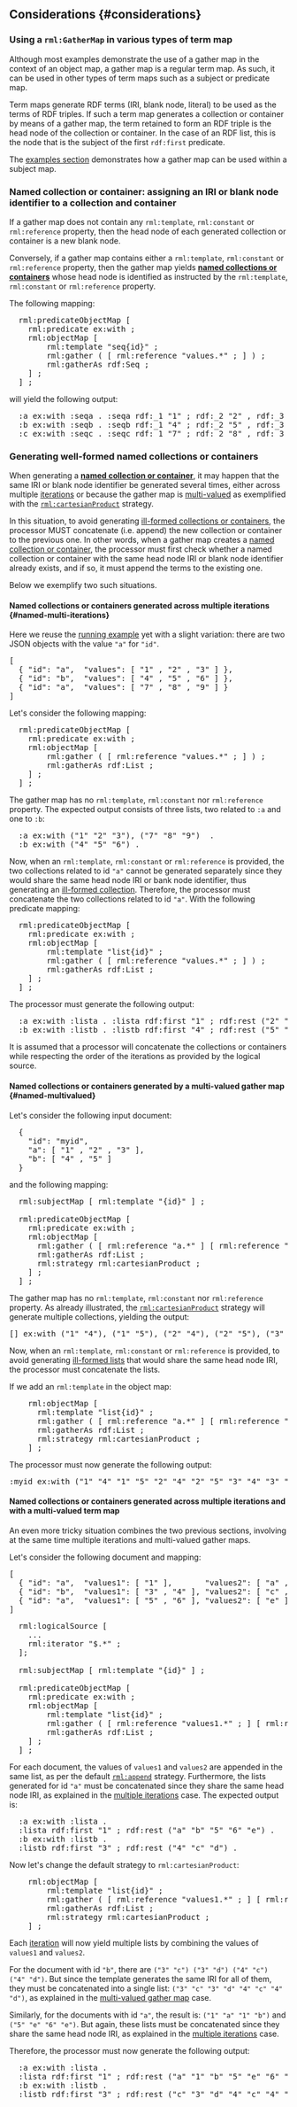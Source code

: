 ## Considerations {#considerations}

### Using a `rml:GatherMap` in various types of term map

Although most examples demonstrate the use of a gather map in the context of an object map, a gather map is a regular term map.
As such, it can be used in other types of term maps such as a subject or predicate map.

Term maps generate RDF terms (IRI, blank node, literal) to be used as the terms of RDF triples.
If such a term map generates a collection or container by means of a gather map, the term retained to form an RDF triple is the head node of the collection or container.
In the case of an RDF list, this is the node that is the subject of the first `rdf:first` predicate.

The [examples section](#gatherinsubject) demonstrates how a gather map can be used within a subject map.


### Named collection or container: assigning an IRI or blank node identifier to a collection and container

If a gather map does not contain any `rml:template`, `rml:constant` or `rml:reference` property, then the head node of each generated collection or container is a new blank node.

Conversely, if a gather map contains either a `rml:template`, `rml:constant` or `rml:reference` property, then the gather map yields [**named collections or containers**](#named) whose head node is identified as instructed by the `rml:template`, `rml:constant` or `rml:reference` property.


The following mapping:

<pre class="ex-mapping">
  rml:predicateObjectMap [
    rml:predicate ex:with ;
    rml:objectMap [
        rml:template "seq{id}" ;
        rml:gather ( [ rml:reference "values.*" ; ] ) ;
        rml:gatherAs rdf:Seq ;
    ] ;
  ] ;
</pre>

will yield the following output:

<pre class="ex-output">
  :a ex:with :seqa . :seqa rdf:_1 "1" ; rdf:_2 "2" , rdf:_3 "3" .
  :b ex:with :seqb . :seqb rdf:_1 "4" ; rdf:_2 "5" , rdf:_3 "6" .
  :c ex:with :seqc . :seqc rdf:_1 "7" ; rdf:_2 "8" , rdf:_3 "9"  .
</pre>


### Generating well-formed named collections or containers

When generating a [**named collection or container**](#named), it may happen that the same IRI or blank node identifier be generated several times, either across multiple [iterations](#iterations) or because the gather map is [multi-valued](#multivaluedtermmap) as exemplified with the [`rml:cartesianProduct`](#rml-cartesianproduct) strategy.


In this situation, to avoid generating [ill-formed collections or containers](#wellformedness), the processor MUST concatenate (i.e. append) the new collection or container to the previous one. 
In other words, when a gather map creates a [named collection or container](#named), the processor must first check whether a named collection or container with the same head node IRI or blank node identifier already exists, and if so, it must append the terms to the existing one.

Below we exemplify two such situations.


#### Named collections or containers generated across multiple iterations {#named-multi-iterations}

Here we reuse the [running example](#runningexample) yet with a slight variation: there are two JSON objects with the value `"a"` for `"id"`.

<pre class="ex-input">
[ 
  { "id": "a",  "values": [ "1" , "2" , "3" ] },
  { "id": "b",  "values": [ "4" , "5" , "6" ] },
  { "id": "a",  "values": [ "7" , "8" , "9" ] } 
]
</pre>

Let's consider the following mapping:

<pre class="ex-mapping">
  rml:predicateObjectMap [
    rml:predicate ex:with ;
    rml:objectMap [
        rml:gather ( [ rml:reference "values.*" ; ] ) ;
        rml:gatherAs rdf:List ;
    ] ;
  ] ;
</pre>

The gather map has no `rml:template`, `rml:constant` nor `rml:reference` property. The expected output consists of three lists, two related to `:a` and one to `:b`:

<pre class="ex-output">
  :a ex:with ("1" "2" "3"), ("7" "8" "9")  .
  :b ex:with ("4" "5" "6") .
</pre>

Now, when an `rml:template`, `rml:constant` or `rml:reference` is provided, 
the two collections related to id `"a"` cannot be generated separately since they would share the same head node IRI or bank node identifier, thus generating an [ill-formed collection](#wellformedness). Therefore, the processor must concatenate the two collections related to id `"a"`.
With the following predicate mapping:

<pre class="ex-mapping">
  rml:predicateObjectMap [
    rml:predicate ex:with ;
    rml:objectMap [
        rml:template "list{id}" ;
        rml:gather ( [ rml:reference "values.*" ; ] ) ;
        rml:gatherAs rdf:List ;
    ] ;
  ] ;
</pre>

The processor must generate the following output:

<pre class="ex-output">
  :a ex:with :lista . :lista rdf:first "1" ; rdf:rest ("2" "3" "7" "8" "9") .
  :b ex:with :listb . :listb rdf:first "4" ; rdf:rest ("5" "6") .
</pre>

It is assumed that a processor will concatenate the collections or containers while respecting the order of the iterations as provided by the logical source.


#### Named collections or containers generated by a multi-valued gather map {#named-multivalued}

Let's consider the following input document:
<pre class="ex-input">
  { 
    "id": "myid",
    "a": [ "1" , "2" , "3" ],
    "b": [ "4" , "5" ] 
  }
</pre>

and the following mapping:

<pre class="ex-mapping">
  rml:subjectMap [ rml:template "{id}" ] ;

  rml:predicateObjectMap [
    rml:predicate ex:with ;
    rml:objectMap [
      rml:gather ( [ rml:reference "a.*" ] [ rml:reference "b.*" ]) ;
      rml:gatherAs rdf:List ;
      rml:strategy rml:cartesianProduct ;
    ] ;
  ] ;
</pre>

The gather map has no `rml:template`, `rml:constant` nor `rml:reference` property. 
As already illustrated, the [`rml:cartesianProduct`](#rml-cartesianproduct) strategy will generate multiple collections, yielding the output:

<pre class="ex-output">
[] ex:with ("1" "4"), ("1" "5"), ("2" "4"), ("2" "5"), ("3" "4"), ("3" "5") .
</pre>


Now, when an `rml:template`, `rml:constant` or `rml:reference` is provided, to avoid generating [ill-formed lists](#wellformedness) that would share the same head node IRI, the processor must concatenate the lists.

If we add an `rml:template` in the object map:
<pre class="ex-mapping">
    rml:objectMap [
      rml:template "list{id}" ;
      rml:gather ( [ rml:reference "a.*" ] [ rml:reference "b.*" ]) ;
      rml:gatherAs rdf:List ;
      rml:strategy rml:cartesianProduct ;
    ] ;
</pre>

The processor must now generate the following output:

<pre class="ex-output">
:myid ex:with ("1" "4" "1" "5" "2" "4" "2" "5" "3" "4" "3" "5" ).
</pre>



#### Named collections or containers generated across multiple iterations and with a multi-valued term map

An even more tricky situation combines the two previous sections, involving at the same time multiple iterations and multi-valued gather maps.

Let's consider the following document and mapping:

<pre class="ex-input">
[ 
  { "id": "a",  "values1": [ "1" ],       "values2": [ "a" , "b" ] },
  { "id": "b",  "values1": [ "3" , "4" ], "values2": [ "c" , "d" ] },
  { "id": "a",  "values1": [ "5" , "6" ], "values2": [ "e" ] } 
]
</pre>

<pre class="ex-mapping">
  rml:logicalSource [
    ...
    rml:iterator "$.*" ;
  ];

  rml:subjectMap [ rml:template "{id}" ] ;

  rml:predicateObjectMap [
    rml:predicate ex:with ;
    rml:objectMap [
        rml:template "list{id}" ;
        rml:gather ( [ rml:reference "values1.*" ; ] [ rml:reference "values2.*" ; ] ) ;
        rml:gatherAs rdf:List ;
    ] ;
  ] ;
</pre>

For each document, the values of `values1` and `values2` are appended in the same list, as per the default [`rml:append`](#rml-append) strategy.
Furthermore, the lists generated for id `"a"` must be concatenated since they share the same head node IRI, as explained in the [multiple iterations](#named-multi-iterations) case.
The expected output is:

<pre class="ex-output">
  :a ex:with :lista .
  :lista rdf:first "1" ; rdf:rest ("a" "b" "5" "6" "e") .
  :b ex:with :listb .
  :listb rdf:first "3" ; rdf:rest ("4" "c" "d") .
</pre>

Now let's change the default strategy to `rml:cartesianProduct`:

<pre class="ex-mapping">
    rml:objectMap [
        rml:template "list{id}" ;
        rml:gather ( [ rml:reference "values1.*" ; ] [ rml:reference "values2.*" ; ] ) ;
        rml:gatherAs rdf:List ;
        rml:strategy rml:cartesianProduct ;
    ] ;
</pre>

Each [iteration](#iterations) will now yield multiple lists by combining the values of `values1` and `values2`. 

For the document with id `"b"`, there are `("3" "c") ("3" "d") ("4" "c") ("4" "d")`.
But since the template generates the same IRI for all of them, they must be concatenated into a single list: `("3" "c" "3" "d" "4" "c" "4" "d")`, as explained in the [multi-valued gather map](#named-multivalued) case.

Similarly, for the documents with id `"a"`, the result is: `("1" "a" "1" "b")` and `("5" "e" "6" "e")`.
But again, these lists must be concatenated since they share the same head node IRI, as explained in the [multiple iterations](#named-multi-iterations) case.

Therefore, the processor must now generate the following output:

<pre class="ex-output">
  :a ex:with :lista .
  :lista rdf:first "1" ; rdf:rest ("a" "1" "b" "5" "e" "6" "e") .
  :b ex:with :listb .
  :listb rdf:first "3" ; rdf:rest ("c" "3" "d" "4" "c" "4" "d") .
</pre>
